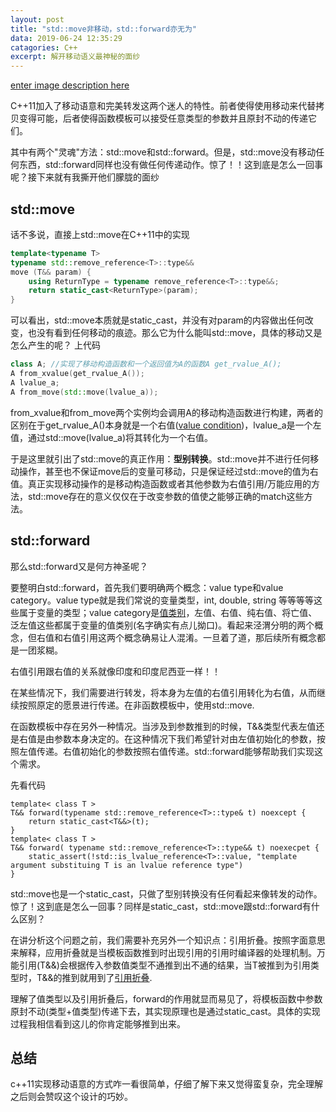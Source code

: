 ```yaml
---
layout: post
title: "std::move非移动，std::forward亦无为"
data: 2019-06-24 12:35:29
catagories: C++
excerpt: 解开移动语义最神秘的面纱
---
```


[enter image description here](no-intervention.jpg)

C++11加入了移动语意和完美转发这两个迷人的特性。前者使得使用移动来代替拷贝变得可能，后者使得函数模板可以接受任意类型的参数并且原封不动的传递它们。

其中有两个"灵魂"方法：std::move和std::forward。但是，std::move没有移动任何东西，std::forward同样也没有做任何传递动作。惊了！！这到底是怎么一回事呢？接下来就有我撕开他们朦胧的面纱

## std::move
话不多说，直接上std::move在C++11中的实现
```C++
template<typename T>
typename std::remove_reference<T>::type&&
move (T&& param) {
    using ReturnType = typename remove_reference<T>::type&&;
    return static_cast<ReturnType>(param);
}
``` 
可以看出，std::move本质就是static_cast，并没有对param的内容做出任何改变，也没有看到任何移动的痕迹。那么它为什么能叫std::move，具体的移动又是怎么产生的呢？
上代码
```C++
class A; //实现了移动构造函数和一个返回值为A的函数A get_rvalue_A();
A from_xvalue(get_rvalue_A());
A lvalue_a;
A from_move(std::move(lvalue_a));
```
from_xvalue和from_move两个实例均会调用A的移动构造函数进行构建，两者的区别在于get_rvalue_A()本身就是一个右值([value condition](http://www.baidu.com))，lvalue_a是一个左值，通过std::move(lvalue_a)将其转化为一个右值。

于是这里就引出了std::move的真正作用：**型别转换**。std::move并不进行任何移动操作，甚至也不保证move后的变量可移动，只是保证经过std::move的值为右值。真正实现移动操作的是移动构造函数或者其他参数为右值引用/万能应用的方法，std::move存在的意义仅仅在于改变参数的值使之能够正确的match这些方法。

## std::forward

那么std::forward又是何方神圣呢？

要整明白std::forward，首先我们要明确两个概念：value type和value category。value type就是我们常说的变量类型，int, double, string 等等等等这些属于变量的类型；value category是[值类别](https://zh.cppreference.com/w/cpp/language/value_category)，左值、右值、纯右值、将亡值、泛左值这些都属于变量的值类别(名字确实有点儿拗口)。看起来泾渭分明的两个概念，但右值和右值引用这两个概念确易让人混淆。一旦着了道，那后续所有概念都是一团浆糊。

右值引用跟右值的关系就像印度和印度尼西亚一样！！

在某些情况下，我们需要进行转发，将本身为左值的右值引用转化为右值，从而继续按照原定的愿景进行传递。在非函数模板中，使用std::move.

在函数模板中存在另外一种情况。当涉及到参数推到的时候，T&&类型代表左值还是右值是由参数本身决定的。在这种情况下我们希望针对由左值初始化的参数，按照左值传递。右值初始化的参数按照右值传递。std::forward能够帮助我们实现这个需求。

先看代码

	template< class T >
	T&& forward(typename std::remove_reference<T>::type& t) noexcept {
		return static_cast<T&&>(t);
	}
	template< class T >
	T&& forward( typename std::remove_reference<T>::type&& t) noexecpet {
		static_assert(!std::is_lvalue_reference<T>::value, "template argument substituing T is an lvalue reference type")
	}
std::move也是一个static_cast，只做了型别转换没有任何看起来像转发的动作。惊了！这到底是怎么一回事？同样是static_cast，std::move跟std::forward有什么区别？

在讲分析这个问题之前，我们需要补充另外一个知识点：引用折叠。按照字面意思来解释，应用折叠就是当模板函数推到时出现引用的引用时编译器的处理机制。万能引用(T&&)会根据传入参数值类型不通推到出不通的结果，当T被推到为引用类型时，T&&的推到就用到了[引用折叠](https://en.cppreference.com/w/cpp/utility/forward).

理解了值类型以及引用折叠后，forward的作用就显而易见了，将模板函数中参数原封不动(类型+值类型)传递下去，其实现原理也是通过static_cast。具体的实现过程我相信看到这儿的你肯定能够推到出来。


## 总结
c++11实现移动语意的方式咋一看很简单，仔细了解下来又觉得蛮复杂，完全理解之后则会赞叹这个设计的巧妙。